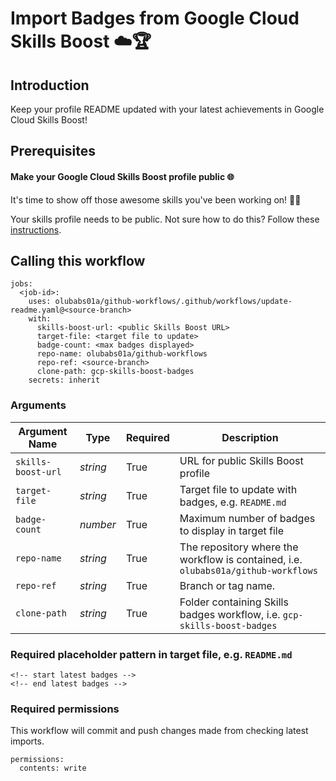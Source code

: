 # Import Badges from Google Cloud Skills Boost ☁️🏆
## Introduction
Keep your profile README updated with your latest achievements in Google Cloud Skills Boost!

## Prerequisites
#### Make your Google Cloud Skills Boost profile public 🌐
It's time to show off those awesome skills you've been working on! 💪🏾

Your skills profile needs to be public. Not sure how to do this? Follow these [instructions](https://support.google.com/qwiklabs/answer/9222527?hl=en).

## Calling this workflow
```
jobs:
  <job-id>:
    uses: olubabs01a/github-workflows/.github/workflows/update-readme.yaml@<source-branch>
    with:
      skills-boost-url: <public Skills Boost URL>
      target-file: <target file to update>
      badge-count: <max badges displayed>
      repo-name: olubabs01a/github-workflows
      repo-ref: <source-branch>
      clone-path: gcp-skills-boost-badges
    secrets: inherit
```

### Arguments
| Argument Name | Type | Required | Description |
| - | - | - | - |
| `skills-boost-url` | _string_ | True | URL for public Skills Boost profile |
| `target-file` | _string_ | True | Target file to update with badges, e.g. `README.md` |
| `badge-count` | _number_ | True | Maximum number of badges to display in target file |
| `repo-name` | _string_ | True | The repository where the workflow is contained, i.e. `olubabs01a/github-workflows` |
| `repo-ref` | _string_ | True | Branch or tag name. |
| `clone-path` | _string_ | True | Folder containing Skills badges workflow, i.e. `gcp-skills-boost-badges` |

### Required placeholder pattern in target file, e.g. `README.md`
```
<!-- start latest badges -->
<!-- end latest badges -->
```

### Required permissions
This workflow will commit and push changes made from checking latest imports.
```
permissions:
  contents: write
```
